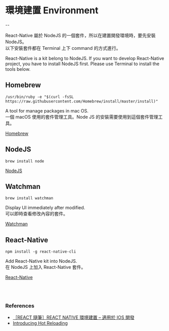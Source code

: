 # 環境建置 Environment
--

React-Native 屬於 NodeJS 的一個套件，所以在建置開發環境時，要先安裝 NodeJS。<br>
以下安裝套件都在 Terminal 上下 command 的方式進行。

React-Native is a kit belong to NodeJS. If you want to develop React-Native project, you have to install NodeJS first. Please use Terminal to install the tools below.

## Homebrew

```
/usr/bin/ruby -e "$(curl -fsSL https://raw.githubusercontent.com/Homebrew/install/master/install)"
```

A tool for manage packages in mac OS.<br>
一個 macOS 使用的套件管理工具。Node JS 的安裝需要使用到這個套件管理工具。

[Homebrew](https://brew.sh/)

## NodeJS

```
brew install node
```

[NodeJS](https://nodejs.org/en/)


## Watchman

```
brew install watchman
```

Display UI immediately after modified.<br>
可以即時查看修改內容的套件。

[Watchman](https://facebook.github.io/watchman/)


## React-Native

```
npm install -g react-native-cli
```

Add React-Native kit into NodeJS.<br>
在 NodeJS 上加入 React-Native 套件。

[React-Native](https://facebook.github.io/react-native/)

<br><br>
### References

* [［REACT 隨筆］REACT NATIVE 環境建置 – 適用於 IOS 開發](https://4xsc.com/react-native-introduction-ios/)
* [Introducing Hot Reloading](http://facebook.github.io/react-native/blog/2016/03/24/introducing-hot-reloading.html)


